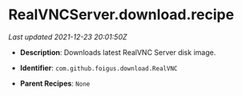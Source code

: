 # RealVNCServer.download.recipe

_Last updated 2021-12-23 20:01:50Z_

- **Description**: Downloads latest RealVNC Server disk image.

- **Identifier**: `com.github.foigus.download.RealVNC`

- **Parent Recipes**: `None`
